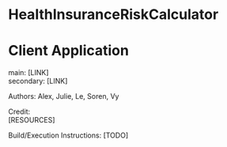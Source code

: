 # HealthInsuranceRiskCalculator
# Client Application  
  
main: [LINK]  
secondary: [LINK]  
  
Authors: Alex, Julie, Le, Soren, Vy  
  
Credit:  
[RESOURCES]  

Build/Execution Instructions: [TODO]  
